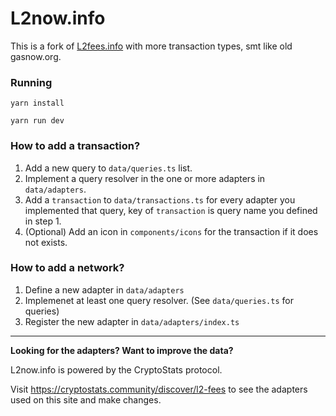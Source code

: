 # L2now.info

This is a fork of [L2fees.info](https://L2fees.info) with more transaction types, smt like old gasnow.org.

### Running

`yarn install`

`yarn run dev`

### How to add a transaction?

1. Add a new query to `data/queries.ts` list.
2. Implement a query resolver in the one or more adapters in `data/adapters`.
3. Add a `transaction` to `data/transactions.ts` for every adapter you implemented that query, key of `transaction` is query name you defined in step 1.
4. (Optional) Add an icon in `components/icons` for the transaction if it does not exists.

### How to add a network?

1. Define a new adapter in `data/adapters`
2. Implemenet at least one query resolver. (See `data/queries.ts` for queries)
3. Register the new adapter in `data/adapters/index.ts`

---

**Looking for the adapters? Want to improve the data?**

L2now.info is powered by the CryptoStats protocol.

Visit <https://cryptostats.community/discover/l2-fees> to see the adapters used on this site and make changes.
